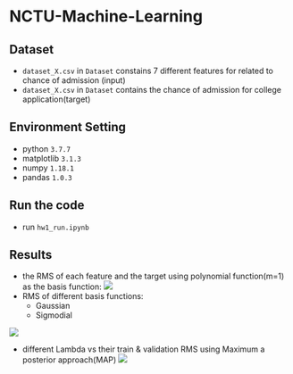 # NCTU-Machine-Learning

## Dataset
* `dataset_X.csv` in `Dataset` constains 7 different features for related to chance of admission (input) 
* `dataset_X.csv` in `Dataset` contains the chance of admission for college application(target)
## Environment Setting
* python `3.7.7`
* matplotlib  `3.1.3`
*  numpy `1.18.1`
*  pandas `1.0.3`

## Run the code
* run `hw1_run.ipynb`
## Results
* the RMS of each feature and the target using polynomial function(m=1) as the basis function:
![](https://i.imgur.com/xVPb6sk.png)
* RMS of different basis functions:
    * Gaussian
    * Sigmodial

![](https://i.imgur.com/jA3CfTc.png)
* different Lambda vs their train & validation RMS using Maximum a posterior approach(MAP)
![](https://i.imgur.com/sMjvGgd.png)
